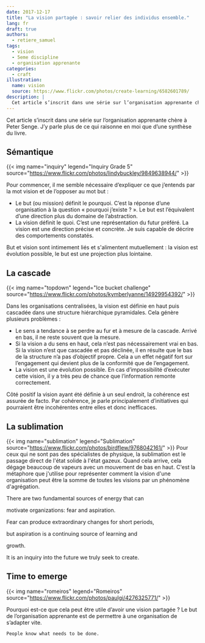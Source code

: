 ```yaml
---
date: 2017-12-17
title: "La vision partagée : savoir relier des individus ensemble."
lang: fr
draft: true
authors:
  - retiere_samuel
tags:
  - vision
  - 5eme discipline
  - organisation apprenante
categories:
  - craft
illustration:
  name: vision
  source: https://www.flickr.com/photos/create-learning/6582601789/
description: |
  Cet article s’inscrit dans une série sur l’organisation apprenante chère à Peter Senge. J’y parle plus de ce qui raisonne en moi que d’une synthèse du livre.
--- 
```

Cet article s’inscrit dans une série sur l’organisation apprenante chère à Peter Senge. J’y parle plus de ce qui raisonne en moi que d’une synthèse du livre.

## Sémantique
{{< img name="inquiry" legend="Inquiry Grade 5" source="https://www.flickr.com/photos/lindybuckley/9849638944/" >}}

Pour commencer, il me semble nécessaire d’expliquer ce que j’entends par la mot vision et de l’opposer au mot but :<br>
- Le but (ou mission) définit le pourquoi. C’est la réponse d’une organisation à la question « pourquoi j’existe ? ». Le but est l’équivalent d’une direction plus du domaine de l’abstraction.<br>
- La vision définit le quoi. C’est une représentation du futur préféré. La vision est une direction précise et concrète. Je suis capable de décrire des comportements constatés.

But et vision sont intimement liés et s'alimentent mutuellement : la vision est évolution possible, le but est une projection plus lointaine.

## La cascade
{{< img name="topdown" legend="Ice bucket challenge" source="https://www.flickr.com/photos/kymberlyanne/14929954392/" >}}

Dans les organisations centralisées, la vision est définie en haut puis cascadée dans une structure hiérarchique pyramidales. Cela génère plusieurs problèmes :<br>
- Le sens a tendance à se perdre au fur et à mesure de la cascade. Arrivé en bas, il ne reste souvent que la mesure.<br>
- Si la vision a du sens en haut, cela n’est pas nécessairement vrai en bas. Si la vision n’est que cascadée et pas déclinée, il en résulte que le bas de la structure n’a pas d’objectif propre. Cela a un effet négatif fort sur l’engagement qui devient plus de la conformité que de l’engagement.<br>
- La vision est une évolution possible. En cas d’impossibilité d’exécuter cette vision, il y a très peu de chance que l’information remonte correctement.

Côté positif la vision ayant été définie à un seul endroit, la cohérence est assurée de facto. Par cohérence, je parle principalement d’initiatives qui pourraient être incohérentes entre elles et donc inefficaces.

## La sublimation
{{< img name="sublimation" legend="Sublimation" source="https://www.flickr.com/photos/birdflew/9768042161/" >}}
Pour ceux qui ne sont pas des spécialistes de physique, la sublimation est le passage direct de l'état solide à l'état gazeux. Quand cela arrive, cela dégage beaucoup de vapeurs avec un mouvement de bas en haut. C'est la métaphore que j'utilise pour représenter comment la vision d'une organisation peut être la somme de toutes les visions par un phénomène d'agrégation.

There are two fundamental sources of energy that can

motivate organizations: fear and aspiration.

Fear can produce extraordinary changes for short periods,

but aspiration is a continuing source of learning and

growth.

It is an inquiry into the future we truly seek to create.

## Time to emerge
{{< img name="romeiros" legend="Romeiros" source="https://www.flickr.com/photos/paulgi/4276325771/" >}}

Pourquoi est-ce que cela peut être utile d’avoir une vision partagée ? Le but de l’organisation apprenante est de permettre à une organisation de s’adapter vite.

     

    People know what needs to be done.
